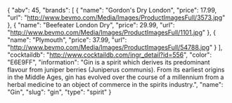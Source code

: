{
    "abv": 45,
    "brands": [
        {
            "name": "Gordon's Dry London",
            "price": 17.99,
            "url": "http://www.bevmo.com/Media/Images/ProductImagesFull/3573.jpg"
        },
        {
            "name": "Beefeater London Dry",
            "price": 29.99,
            "url": "http://www.bevmo.com/Media/Images/ProductImagesFull/1101.jpg"
        },
        {
            "name": "Plymouth",
            "price": 37.99,
            "url": "http://www.bevmo.com/Media/Images/ProductImagesFull/54788.jpg"
        }
    ],
    "cocktaildb": "http://www.cocktaildb.com/ingr_detail?id=556",
    "color": "E6E9FF",
    "information": "Gin is a spirit which derives its predominant flavour from juniper berries (Juniperus communis). From its earliest origins in the Middle Ages, gin has evolved over the course of a millennium from a herbal medicine to an object of commerce in the spirits industry.",
    "name": "Gin",
    "slug": "gin",
    "type": "spirit"
}